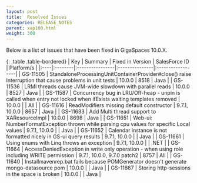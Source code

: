 ```yaml
---
layout: post
title:  Resolved Issues
categories: RELEASE_NOTES
parent: xap100.html
weight: 300
---
```



Below is a list of issues that have been fixed in GigaSpaces 10.0.X.



{: .table .table-bordered}
| Key | Summary | Fixed in Version | SalesForce ID | Platform/s |
|:----|:--------|:----------------|:---------------|:------------------|
| GS-11505 | StandaloneProcessingUnitContainerProvider#close() raise Interruption that cause problems in unit tests | 10.0.0 | 8518 | Java |
| GS-11536 | LRMI threads cause JVM-wide slowdown with parallel reads | 10.0.0 | 8527 | Java |
| GS-11587 | Concurrency bug in LRU/Off-heap - unpin is called when entry not locked when ifExists waiting templates removed | 10.0.0 | | All |
| GS-11616 | ReadModifiers missing default constructor | 9.7.1, 10.0.0 | 8657 | Java |
| GS-11633 | Add Multi thread support to XAResourceImpl | 10.0.0 | 8698 | Java |
| GS-11651 | Web-ui: NumberFormatException thrown while parsing cpu values for specific Local values | 9.7.1, 10.0.0 |  | Java |
| GS-11652 | Calendar instance is not formatted nicely in GS-ui query results | 9.7.1, 10.0.0 | | Java |
| GS-11661 | Using enums with Linq throws an exception | 9.7.1, 10.0.0 | | .NET |
| GS-11664 | AccessDeniedException in write only operation - when using role including WRITE permission | 9.7.1, 10.0.0, 9.7.0 patch2 | 8757 | All |
| GS-11640 | Installmavenrep.bat fails because POMGenerator doesn't generate mongo-datasource pom | 10.0.0 | | Java |
| GS-11667 | Storing http-sessions in the space is broken | 10.0.0 | | Java |